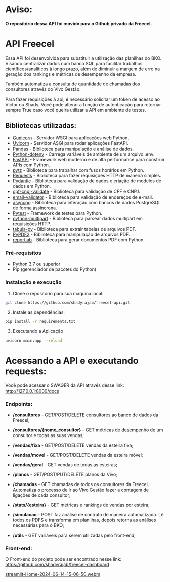 # Aviso:
#### O repositório dessa API foi movido para o Github privado da Freecel.


# API Freecel

Essa API foi desenvolvida para substituir a utilização das planilhas do BKO. Visando centralizar dados 
num banco SQL para facilitar trabalhos científicos/analíticos à longo prazo, além de diminuir a margem de
erro na geração dos rankings e métricas de desempenho da empresa. 

Também automatiza a consulta de quantidade de chamadas dos consultores através do Vivo Gestão.

Para fazer requisições à api, é necessário solicitar um token de acesso ao Victor ou Shady. Você pode 
alterar a função de autenticação para retornar sempre True caso você queira utilizar a API em ambiente 
de testes.


## Bibliotecas utilizadas:

- [Gunicorn](https://gunicorn.org/) - Servidor WSGI para aplicações web Python.
- [Uvicorn](https://www.uvicorn.org/) - Servidor ASGI para rodar aplicações FastAPI.
- [Pandas](https://pandas.pydata.org/) - Biblioteca para manipulação e análise de dados.
- [Python-dotenv](https://pypi.org/project/python-dotenv/) - Carrega variáveis de ambiente de um arquivo .env.
- [FastAPI](https://fastapi.tiangolo.com/) - Framework web moderno e de alta performance para construir APIs com Python.
- [pytz](https://pypi.org/project/pytz/) - Biblioteca para trabalhar com fusos horários em Python.
- [Requests](https://requests.readthedocs.io/) - Biblioteca para fazer requisições HTTP de maneira simples.
- [Pydantic](https://pydantic-docs.helpmanual.io/) - Biblioteca para validação de dados e criação de modelos de dados em Python.
- [cpf-cnpj-validate](https://pypi.org/project/cpf-cnpj-validate/) - Biblioteca para validação de CPF e CNPJ.
- [email-validator](https://pypi.org/project/email-validator/) - Biblioteca para validação de endereços de e-mail.
- [asyncpg](https://github.com/MagicStack/asyncpg) - Biblioteca para interação com bancos de dados PostgreSQL de forma assíncrona.
- [Pytest](https://docs.pytest.org/) - Framework de testes para Python.
- [python-multipart](https://andrew-d.github.io/python-multipart/) - Biblioteca para parsear dados multipart em requisições HTTP.
- [tabula-py](https://github.com/chezou/tabula-py) - Biblioteca para extrair tabelas de arquivos PDF.
- [PyPDF2](https://pypi.org/project/PyPDF2/) - Biblioteca para manipulação de arquivos PDF.
- [reportlab](https://www.reportlab.com/) - Biblioteca para gerar documentos PDF com Python.

### Pré-requisitos

- Python 3.7 ou superior
- Pip (gerenciador de pacotes do Python)

### Instalação e execução

1. Clone o repositório para sua máquina local:

```sh
git clone https://github.com/shadyrajab/freecel-api.git
```

2. Instale as dependências:
```sh
pip install -r requirements.txt
```

3. Executando a Aplicação
```sh
uvicorn main:app --reload
```

# Acessando a API e executando requests:

Você pode acessar o SWAGER da API através desse link: http://127.0.0.1:8000/docs


### Endpoints:

- **/consultores** - GET/POST/DELETE consultores ao banco de dados da Freecel;
- **/consultores/{nome_consultor}** - GET métricas de desempenho de um consultor e todas as suas vendas;
- **/vendas/fixa** - GET/POST/DELETE vendas da esteira fixa;
- **/vendas/movel** - GET/POST/DELETE vendas da esteira móvel;
- **/vendas/geral** - GET vendas de todas as esteiras;
- **/planos** - GET/POST/PUT/DELETE planos da Vivo;

- **/chamadas** - GET chamadas de todos os consultores da Freecel. Automatiza o processo de ir ao Vivo Gestão fazer a contagem de ligações de cada consultor;

- **/stats/{esteira}** - GET métricas e rankings de vendas por esteira;

- **/simulacao** - POST faz análise de contrato de maneira automatizada. Lê todos os PDFS e transforma em planilhas, depois retorna as análises necessárias para o BKO;

- **/utils** - GET variáveis para serem utilizadas pelo front-end;


### Front-end:

O Front-end do projeto pode ser encontrado nesse link: https://github.com/shadyrajab/freecel-dashboard

[streamlit-Home-2024-06-14-15-06-50.webm](https://github.com/shadyrajab/freecel-api/assets/65933264/33de120b-20c4-4888-8c92-f1643a490400)


